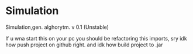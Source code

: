 # Simulation
Simulation,gen. alghorytm. v 0.1 (Unstable)

If u wna start this on your pc you should be refactoring this imports, 
sry idk how push project on github right. and idk how build project to .jar
